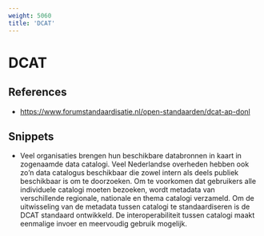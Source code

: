 ```yaml
---
weight: 5060
title: 'DCAT'
---
```


# DCAT

## References
- https://www.forumstandaardisatie.nl/open-standaarden/dcat-ap-donl

## Snippets
- Veel organisaties brengen hun beschikbare databronnen in kaart in zogenaamde data catalogi. Veel Nederlandse overheden hebben ook zo’n data catalogus beschikbaar die zowel intern als deels publiek beschikbaar is om te doorzoeken. Om te voorkomen dat gebruikers alle individuele catalogi moeten bezoeken, wordt metadata van verschillende regionale, nationale en thema catalogi verzameld. Om de uitwisseling van de metadata tussen catalogi te standaardiseren is de DCAT standaard ontwikkeld. De interoperabiliteit tussen catalogi maakt eenmalige invoer en meervoudig gebruik mogelijk.
